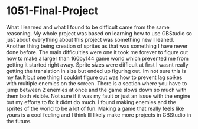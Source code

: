 # 1051-Final-Project
What I learned and what I found to be difficult came from the same reasoning. My whole project was based on learning how to use GBStudio so just about everything about this project was something new I leaned. Another thing being creation of sprites as that was something I have never done before. 
The main difficulties were one it took me forever to figure out how to make a larger than 160by144 game world which prevented me from getting it started right away. Sprite sizes were difficult at first I wasnt really getting the translation in size but ended up figuring out. Im not sure this is my fault but one thing I couldnt figure out was how to prevent lag spikes with multiple enemies on the screen. There is a section where you have to jump between 2 enemies at once and the game slows down so much with them both visible. Not sure if it was my fault or just an issue with the engine but my efforts to fix it didnt do much. 
I found making enemies and the sprites of the world to be a lot of fun. Making a game that really feels like yours is a cool feeling and I think Ill likely make more projects in GBStudio in the future.
